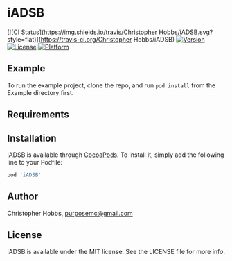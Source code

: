 # iADSB

[![CI Status](https://img.shields.io/travis/Christopher Hobbs/iADSB.svg?style=flat)](https://travis-ci.org/Christopher Hobbs/iADSB)
[![Version](https://img.shields.io/cocoapods/v/iADSB.svg?style=flat)](https://cocoapods.org/pods/iADSB)
[![License](https://img.shields.io/cocoapods/l/iADSB.svg?style=flat)](https://cocoapods.org/pods/iADSB)
[![Platform](https://img.shields.io/cocoapods/p/iADSB.svg?style=flat)](https://cocoapods.org/pods/iADSB)

## Example

To run the example project, clone the repo, and run `pod install` from the Example directory first.

## Requirements

## Installation

iADSB is available through [CocoaPods](https://cocoapods.org). To install
it, simply add the following line to your Podfile:

```ruby
pod 'iADSB'
```

## Author

Christopher Hobbs, purposemc@gmail.com

## License

iADSB is available under the MIT license. See the LICENSE file for more info.
